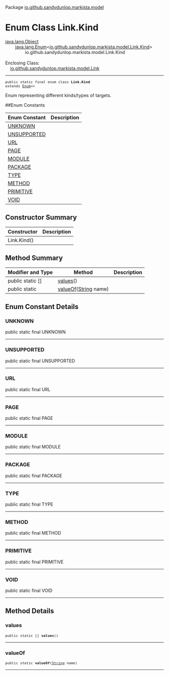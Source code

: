 Package [io.github.sandydunlop.markista.model](index.md)

# Enum Class Link.Kind
[java.lang.Object](https://docs.oracle.com/en/java/javase/24/docs/api/java.base/java/lang/Object.html)<br/>
        [java.lang.Enum](https://docs.oracle.com/en/java/javase/24/docs/api/java.base/java/lang/Enum.html)<[io.github.sandydunlop.markista.model.Link.Kind](Link.Kind.md)><br/>
                io.github.sandydunlop.markista.model.Link.Kind<br/>
<br/>
Enclosing Class:<br/>
    [io.github.sandydunlop.markista.model.Link](Link.md)


----

<span style="font-family: monospace; font-size: 80%;">public static final enum class __Link.Kind__<br/>extends [Enum](https://docs.oracle.com/en/java/javase/24/docs/api/java.base/java/lang/Enum.html)<[](Link.Kind.md)>
</span>

Enum representing different kinds/types of targets.


##Enum Constants

| Enum Constant               | Description |
|-----------------------------|-------------|
| [UNKNOWN](#unknown)         |             |
| [UNSUPPORTED](#unsupported) |             |
| [URL](#url)                 |             |
| [PAGE](#page)               |             |
| [MODULE](#module)           |             |
| [PACKAGE](#package)         |             |
| [TYPE](#type)               |             |
| [METHOD](#method)           |             |
| [PRIMITIVE](#primitive)     |             |
| [VOID](#void)               |             |



## Constructor Summary

| Constructor | Description |
|-------------|-------------|
| Link.Kind() |             |



## Method Summary

| Modifier and Type                | Method                                                                                                                 | Description |
|----------------------------------|------------------------------------------------------------------------------------------------------------------------|-------------|
| public static [](Link.Kind.md)[] | [values](#values)()                                                                                                    |             |
| public static [](Link.Kind.md)   | [valueOf](#valueof)([String](https://docs.oracle.com/en/java/javase/24/docs/api/java.base/java/lang/String.html) name) |             |



## Enum Constant Details

### UNKNOWN

public static final  UNKNOWN




---

### UNSUPPORTED

public static final  UNSUPPORTED




---

### URL

public static final  URL




---

### PAGE

public static final  PAGE




---

### MODULE

public static final  MODULE




---

### PACKAGE

public static final  PACKAGE




---

### TYPE

public static final  TYPE




---

### METHOD

public static final  METHOD




---

### PRIMITIVE

public static final  PRIMITIVE




---

### VOID

public static final  VOID




---


## Method Details

### values

<span style="font-family: monospace; font-size: 80%;">public static [](Link.Kind.md)[] __values__()</span>




---

### valueOf

<span style="font-family: monospace; font-size: 80%;">public static [](Link.Kind.md) __valueOf__([String](https://docs.oracle.com/en/java/javase/24/docs/api/java.base/java/lang/String.html) name)</span>




---

